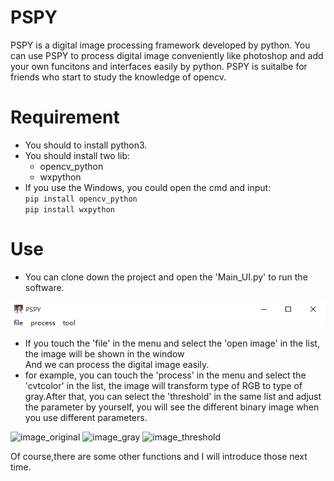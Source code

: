 # PSPY
PSPY is a digital image processing framework developed by python. You can use PSPY to process digital image conveniently like photoshop and add your own funcitons and interfaces easily by python. 
PSPY is suitalbe for friends who start to study the knowledge of opencv.
# Requirement
- You should to install python3.</br> 
- You should install two lib:</br>
  - opencv_python</br>
  - wxpython</br>
- If you use the Windows, you could open the cmd and input:</br>
`
pip install opencv_python 
`</br>
`
pip install wxpython 
`
# Use
- You can clone down the project and open the 'Main_UI.py' to run the software.</br>

![PSPY](https://github.com/HamburgerZ/PSPY/blob/master/PSPY.PNG)</br>

- If you touch the 'file' in the menu and select the 'open image' in the list, the image will be shown in the window</br>
And we can process the digital image easily.</br>
- for example, you can touch the 'process' in the menu and select the 'cvtcolor' in the list, 
the image will transform type of RGB to type of gray.After that,
you can select the 'threshold' in the same list and adjust the parameter by yourself, 
you will see the different binary image when you use different parameters.</br>

![image_original](https://github.com/HamburgerZ/PSPY/blob//image_original.PNG)
![image_gray](https://github.com/HamburgerZ/PSPY/blob//image_gray.PNG)
![image_threshold](https://github.com/HamburgerZ/PSPY/blob//image_threshold.PNG)</br>

Of course,there are some other functions and I will introduce those next time.

          



